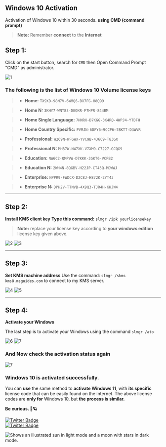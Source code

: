 ## Windows 10 Activation
Activation of Windows 10 within 30 seconds.
**using CMD (command prompt)**
> **Note:** Remember  **connect** to the **Internet**


## Step 1:

Click on the start button, search for `CMD` then Open Command Prompt "CMD" as administrator.

![1](https://raw.githubusercontent.com/NiREvil/workers-cloudflare/main/Other/pics/win1.png)

### The following is the list of Windows 10 Volume **license keys**

>  * **Home:** `TX9XD-98N7V-6WMQ6-BX7FG-H8Q99`

>  * **Home N:** `3KHY7-WNT83-DGQKR-F7HPR-844BM`

> * **Home Single Language:** `7HNRX-D7KGG-3K4RQ-4WPJ4-YTDFH`

> * **Home Country Specific:** `PVMJN-6DFY6–9CCP6–7BKTT-D3WVR`

> * **Professional:** `W269N-WFGWX-YVC9B-4J6C9-T83GX`

> * **Professional N:** `MH37W-N47XK-V7XM9-C7227-GCQG9`

> * **Education:** `NW6C2-QMPVW-D7KKK-3GKT6-VCFB2`

> * **Education N:** `2WH4N-8QGBV-H22JP-CT43Q-MDWWJ`

> * **Enterprise:** `NPPR9-FWDCX-D2C8J-H872K-2YT43`

> * **Enterprise N:** `DPH2V-TTNVB-4X9Q3-TJR4H-KHJW4`


-------------
## Step 2:
**Install KMS client key**
**Type this command:**
`slmgr /ipk yourlicensekey`
>  **Note:** replace your license key according to **your windows edition** license key given above.

![2](https://raw.githubusercontent.com/NiREvil/workers-cloudflare/main/Other/pics/win2.png)
![3](https://raw.githubusercontent.com/NiREvil/workers-cloudflare/main/Other/pics/win3.png)

_______
## Step 3:
**Set KMS machine address**
Use the command: `slmgr /skms kms8.msguides.com` to connect to my KMS server.

![4](https://raw.githubusercontent.com/NiREvil/workers-cloudflare/main/Other/pics/win4.png)
![5](https://raw.githubusercontent.com/NiREvil/workers-cloudflare/main/Other/pics/win5.png)

------
## Step 4:
**Activate your Windows** 
  
The last step is to activate your Windows using the command `slmgr /ato`

![6](https://raw.githubusercontent.com/NiREvil/workers-cloudflare/main/Other/pics/win6.png)
![7](https://raw.githubusercontent.com/NiREvil/workers-cloudflare/main/Other/pics/win7.png)

### And Now check the activation status again

![7](https://raw.githubusercontent.com/NiREvil/workers-cloudflare/main/Other/pics/win8.png) 

### Windows 10 is activated successfully.

You can **use** the same method to **activate Windows 11**, with **its specific** license code that can be easily found on the internet. The above license codes are **only for** Windows 10, but **the process is similar.**


**Be curious. 🤍🪐**


[![Twitter Badge](https://img.shields.io/badge/Twitter-Profile-informational?style=flat&logo=twitter&logoColor=white&color=1CA2F1)](https://twitter.com/NiREvil_)  
[![Twitter Badge](https://img.shields.io/badge/Telegram-Profile-informational?style=flat&logo=telegram&logoColor=white&color=1CA2F1)](https://t.me/F_NiREvil)  



<picture>
  <source media="(prefers-color-scheme: dark)" srcset="https://user-images.githubusercontent.com/25423296/163456776-7f95b81a-f1ed-45f7-b7ab-8fa810d529fa.png">  <source media="(prefers-color-scheme: light)" srcset="https://user-images.githubusercontent.com/25423296/163456779-a8556205-d0a5-45e2-ac17-42d089e3c3f8.png">  <img alt="Shows an illustrated sun in light mode and a moon with stars in dark mode." src="https://user-images.githubusercontent.com/25423296/163456779-a8556205-d0a5-45e2-ac17-42d089e3c3f8.png"></picture>

